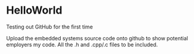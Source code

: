 # HelloWorld
Testing out GitHub for the first time

Upload the embedded systems source code onto github to show potential employers my code.
All the .h and .cpp/.c files to be included.
